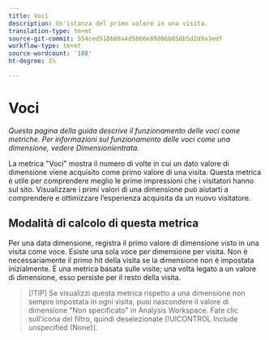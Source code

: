 ```yaml
---
title: Voci
description: Un'istanza del primo valore in una visita.
translation-type: tm+mt
source-git-commit: 554ced510600a4d5866e89806b058b5d2d9a3edf
workflow-type: tm+mt
source-wordcount: '188'
ht-degree: 1%

---
```



# Voci

*Questa pagina della guida descrive il funzionamento delle voci come metriche. Per informazioni sul funzionamento delle voci come una dimensione, vedere Dimensioni[](../dimensions/entry-dimensions.md)entrata.*

La metrica &quot;Voci&quot; mostra il numero di volte in cui un dato valore di dimensione viene acquisito come primo valore di una visita. Questa metrica è utile per comprendere meglio le prime impressioni che i visitatori hanno sul sito. Visualizzare i primi valori di una dimensione può aiutarti a comprendere e ottimizzare l’esperienza acquisita da un nuovo visitatore.

## Modalità di calcolo di questa metrica

Per una data dimensione, registra il primo valore di dimensione visto in una visita come voce. Esiste una sola voce per dimensione per visita. Non è necessariamente il primo hit della visita se la dimensione non è impostata inizialmente. È una metrica basata sulle visite; una volta legato a un valore di dimensione, esso persiste per il resto della visita.

>[!TIP] Se visualizzi questa metrica rispetto a una dimensione non sempre impostata in ogni visita, puoi nascondere il valore di dimensione &quot;Non specificato&quot; in Analysis Workspace. Fate clic sull&#39;icona del filtro, quindi deselezionate [!UICONTROL Include unspecified (None)].
